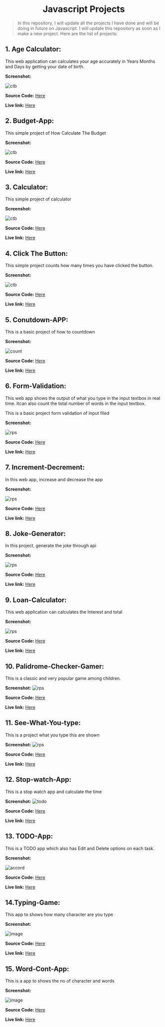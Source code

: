 # <center> **Javascript Projects** </center>

>In this repository, I will update all the projects I have done and will be doing in future on Javascript. I will update this repository as soon as I make a new project. Here are the list of projects: 

## **1. Age Calculator:** 
This web application can calculates your age accurately in Years Months and Days by getting your date of birth.


**Screenshot:** 

![ctb](./image/age-calculator.PNG)

**Source Code:** [Here](https://github.com/Shubham432000/Javascript-Assignment/tree/master/Age-Calculator)

**Live link:** [Here](https://charming-haupia-75fa83.netlify.app) 


## **2. Budget-App:**
This simple project of How Calculate The Budget

**Screenshot:** 

![ctb](./image/budget.PNG)

**Source Code:** [Here](https://github.com/Shubham432000/Javascript-Assignment/tree/master/Budget-App)

**Live link:** [Here](https://jovial-belekoy-da5d48.netlify.app/) 

## **3. Calculator:**
This simple project of calculator

**Screenshot:** 

![ctb](./image/calculator.PNG)

**Source Code:** [Here](https://github.com/Shubham432000/Javascript-Assignment/tree/master/Calculator)

**Live link:** [Here](https://gentle-caramel-fe0eca.netlify.app) 


## **4. Click The Button:**

This simple project counts how many times you have clicked the button.

**Screenshot:** 

![ctb](./image/clickthebutton.PNG)

**Source Code:** [Here](https://github.com/Shubham432000/Javascript-Assignment/tree/master/Click-the-Button)

**Live link:** [Here](https://prismatic-daffodil-a8f4b8.netlify.app) 

## **5. Conutdown-APP:** 
This is a basic project of how to countdown


**Screenshot:** 

![count](./image/countdown.PNG)


**Source Code:** [Here](https://github.com/Shubham432000/Javascript-Assignment/tree/master/countdown-app)

**Live link:** [Here](https://tourmaline-griffin-13d488.netlify.app)

## **6. Form-Validation:**
This web app shows the output of what you type in the input textbox in real time. Itcan also count the total number of words in the input textbox.

This is a basic project form validation of input filed

**Screenshot:** 

![rps](./image/form-validation.PNG)


**Source Code:** [Here](https://github.com/Shubham432000/Javascript-Assignment/tree/master/Form-validation)

**Live link:** [Here](https://incomparable-elf-4f5b5e.netlify.app)

## **7. Increment-Decrement:** 

In this web app, increase and decrease the app


**Screenshot:** 

![rps](./image/inc-dec.PNG)

**Source Code:** [Here](https://github.com/Shubham432000/Javascript-Assignment/tree/master/Increment-Decrement)

**Live link:** [Here](https://statuesque-beignet-d1e5fe.netlify.app)

## **8. Joke-Generator:** 
In this project, generate the joke through api

**Screenshot:** 

![rps](./image/joke-gen.PNG)

**Source Code:** [Here](https://github.com/Shubham432000/Javascript-Assignment/tree/master/Joke-Generator)

**Live link:** [Here](https://comforting-pudding-ae3cce.netlify.app)

## **9. Loan-Calculator:** 
This web application can calculates the Interest and total


**Screenshot:** 

![rps](./image/loan-calc.PNG)


**Source Code:** [Here](https://github.com/Shubham432000/Javascript-Assignment/tree/master/Loan-Calculator)

**Live link:** [Here](https://dulcet-torte-2528d1.netlify.app)

## **10. Palidrome-Checker-Gamer:** 
This is a classic and very popular game among children. 

**Screenshot:** 
![rps](./image/palidrome.PNG)

**Source Code:** [Here](https://github.com/Shubham432000/Javascript-Assignment/tree/master/Palindrome-Checker-Game)

**Live link:** [Here](https://leafy-cheesecake-d25ddc.netlify.app)


## **11. See-What-You-type:** 
This is a project what you type this are shown

**Screenshot:** 
![rps](./image/see-what-you-type.PNG)

**Source Code:** [Here](https://github.com/Shubham432000/Javascript-Assignment/tree/master/See-What-you-type)

**Live link:** [Here](https://voluble-faun-1b3619.netlify.app)

## **12. Stop-watch-App:** 
This is a stop watch app and calculate the time

**Screenshot:** 
![todo](./image/stopwatch.PNG)

**Source Code:** [Here](https://github.com/Shubham432000/Javascript-Assignment/tree/master/StopWatch-app)

**Live link:** [Here](https://stellular-kelpie-719d76.netlify.app)

## **13. TODO-App:** 
This is a TODO app which also has Edit and Delete options on each task.

**Screenshot:** 

![accord](./image/todo.PNG)

**Source Code:** [Here](https://github.com/Shubham432000/Javascript-Assignment/tree/master/To-Do-app)

**Live link:** [Here](https://merry-caramel-de93c0.netlify.app)

## **14.Typing-Game:** 
This app to shows how many character are you type

**Screenshot:** 

![image](./image/typinggame.PNG)

**Source Code:** [Here](https://github.com/Shubham432000/Javascript-Assignment/tree/master/Typing-Game)

**Live link:** [Here](https://merry-brioche-30a1ac.netlify.app)

## **15. Word-Cont-App:** 
This is a app to shows the no of character and words

**Screenshot:** 

![image](./image/word-count-app.PNG)

**Source Code:** [Here](https://github.com/Shubham432000/Javascript-Assignment/tree/master/word-count-app)

**Live link:** [Here](https://helpful-brioche-3ec2ae.netlify.app)




